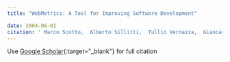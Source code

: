```yaml
---
title: "WebMetrics: A Tool for Improving Software Development"

date: 2004-06-01
citation: ' Marco Scotto,  Alberto Sillitti,  Tullio Vernazza,  Giancarlo Succi, &quot;WebMetrics: A Tool for Improving Software Development.&quot;, 2004.'
---
```

Use [Google Scholar](https://scholar.google.com/scholar?q=WebMetrics:+A+Tool+for+Improving+Software+Development){:target="_blank"} for full citation